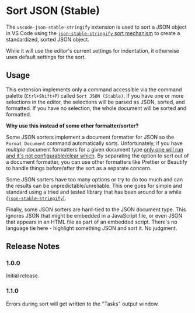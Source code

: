 # Sort JSON (Stable)

The `vscode-json-stable-stringify` extension is used to sort a JSON object in VS Code using the [`json-stable-stringify` sort mechanism](https://github.com/substack/json-stable-stringify) to create a standardized, sorted JSON object.

While it will use the editor's current settings for indentation, it otherwise uses default settings for the sort.

## Usage

This extension implements only a command accessible via the command palette (`Ctrl+Shift+P`) called `Sort JSON (Stable)`. If you have one or more selections in the editor, the selections will be parsed as JSON, sorted, and formatted. If you have no selection, the whole document will be sorted and formatted.

**Why use this instead of some other formatter/sorter?**

Some JSON sorters implement a document formatter for JSON so the `Format Document` command automatically sorts. Unfortunately, if you have _multiple_ document formatters for a given document type [only one will run and it's not configurable/clear which](https://github.com/Microsoft/vscode/issues/41882). By separating the option to sort out of a document formatter, you can use other formatters like Prettier or Beautify to handle things before/after the sort as a separate concern.

Some JSON sorters have too many options or try to do too much and can the results can be unpredictable/unreliable. This one goes for simple and standard using a tried and tested library that has been around for a while [(`json-stable-stringify`)](https://github.com/substack/json-stable-stringify).

Finally, some JSON sorters are hard-tied to the JSON document type. This ignores JSON that might be embedded in a JavaScript file, or even JSON that appears in an HTML file as part of an embedded script. There's no language tie here - highlight something JSON and sort it. No judgment.

## Release Notes

### 1.0.0

Initial release.

### 1.1.0

Errors during sort will get written to the "Tasks" output window.
